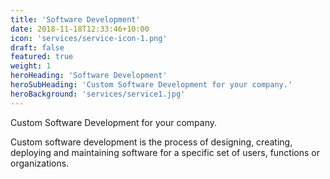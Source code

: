 ```yaml
---
title: 'Software Development'
date: 2018-11-18T12:33:46+10:00
icon: 'services/service-icon-1.png'
draft: false
featured: true
weight: 1
heroHeading: 'Software Development'
heroSubHeading: 'Custom Software Development for your company.'
heroBackground: 'services/service1.jpg'
---
```


Custom Software Development for your company.





Custom software development is the process of designing, creating, deploying and maintaining software for a specific set of users, functions or organizations.
